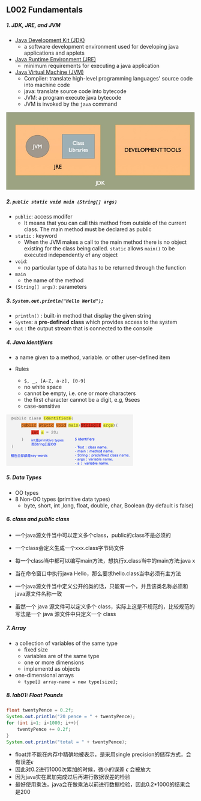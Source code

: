 ## L002 Fundamentals

##### 1. JDK, JRE, and JVM

-   <u>Java Development Kit (JDK)</u>
    -   a software development environment used for developing java applications and applets
-   <u>Java Runtime Environment (JRE)</u>
    -   minimum requirements for executing a java application
-   <u>Java Virtual Machine (JVM)</u>
    -   Compiler: translate high-level programming languages' source code into machine code
    -   java: translate source code into bytecode
    -   JVM: a program execute java bytecode
    -   JVM is invoked by the `java` command

<img src="assets/image-20230330013216648.png" alt="image-20230330013216648" style="zoom:67%;" />



##### 2. `public static void main (String[] args)`

-   `public`: access modifer
    -   It means that you can call this method from outside of the current class. The main method must be declared as public
-   `static` : keyword
    -   When the JVM makes a call to the main method there is no object existing for the class being called. `static` allows `main()` to be executed independently of any object
-   `void`: 
    -   no particular type of data has to be returned through the function
-   `main`
    -   the name of the method
-   `(String[] args)`: parameters



##### 3. `System.out.println("Hello World");` 

-   `println()` : built-in method that display the given string
-   `System`: a **pre-defined class** which provides access to the system
-   `out` : the output stream that is connected to the console



##### 4. Java Identifiers

-   a name given to a method, variable. or other user-defined item

-   Rules
    -   `$, _, [A-Z, a-z], [0-9]`
    -   no white space
    -   cannot be empty, i.e. one or more characters
    -   the first character cannot be a digit, e.g, 9sees
    -   case-sensitive

<img src="assets/Screenshot 2023-03-30 at 01.43.59.png" alt="Screenshot 2023-03-30 at 01.43.59" style="zoom: 33%;" />



##### 5. Data Types

-   OO types
-   8 Non-OO types (primitive data types)
    -   byte, short, int ,long, float, double, char, Boolean (by default is false)



##### 6. class and public class

-   一个java源文件当中可以定义多个class，public的class不是必须的

-   一个class会定义生成一个xxx.class字节码文件

-   每一个class当中都可以编写main方法，想执行x.class当中的main方法:java x

-   当在命令窗口中执行java Hello，那么要求hello.class当中必须有主方法

-   一个java源文件当中定义公开的类的话，只能有一个，并且该类名称必须和java源文件名称一致

-   虽然一个 java 源文件可以定义多个 class，实际上这是不规范的，比较规范的写法是一个 java 源文件中只定义一个 class



##### 7. Array

-   a collection of variables of the same type
    -   fixed size
    -   variables are of the same type
    -   one or more dimensions
    -   implementd as objects
-   one-dimensional arrays
    -   `type[] array-name = new type[size];`



##### 8. lab01: Float Pounds

```java
float twentyPence = 0.2f;
System.out.println("20 pence = " + twentyPence);
for (int i=1; i<1000; i++){
    twentyPence += 0.2f;
}
System.out.println("total = " + twentyPence);
```

-   float并不能在内存中精确地被表示，是采用single precision的储存方式，会有误差$\epsilon$
-   因此对0.2进行1000次累加的时候，微小的误差 $\epsilon$ 会被放大
-   因为java实在累加完成过后再进行数据误差的检验
-   最好使用乘法，java会在做乘法以前进行数据检验，因此0.2*1000的结果会是200


























